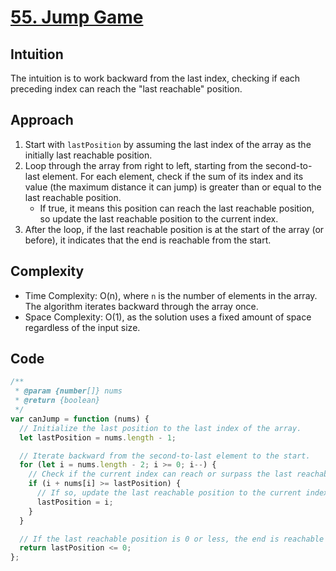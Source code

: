 # [55. Jump Game](https://leetcode.com/problems/jump-game/description/)

## Intuition

The intuition is to work backward from the last index, checking if each preceding index can reach the "last reachable" position.

## Approach

1. Start with `lastPosition` by assuming the last index of the array as the initially last reachable position.
2. Loop through the array from right to left, starting from the second-to-last element. For each element, check if the sum of its index and its value (the maximum distance it can jump) is greater than or equal to the last reachable position.
   - If true, it means this position can reach the last reachable position, so update the last reachable position to the current index.
3. After the loop, if the last reachable position is at the start of the array (or before), it indicates that the end is reachable from the start.

## Complexity

- Time Complexity: O(n), where `n` is the number of elements in the array. The algorithm iterates backward through the array once.
- Space Complexity: O(1), as the solution uses a fixed amount of space regardless of the input size.

## Code

```javascript
/**
 * @param {number[]} nums
 * @return {boolean}
 */
var canJump = function (nums) {
  // Initialize the last position to the last index of the array.
  let lastPosition = nums.length - 1;

  // Iterate backward from the second-to-last element to the start.
  for (let i = nums.length - 2; i >= 0; i--) {
    // Check if the current index can reach or surpass the last reachable position.
    if (i + nums[i] >= lastPosition) {
      // If so, update the last reachable position to the current index.
      lastPosition = i;
    }
  }

  // If the last reachable position is 0 or less, the end is reachable from the start.
  return lastPosition <= 0;
};
```
